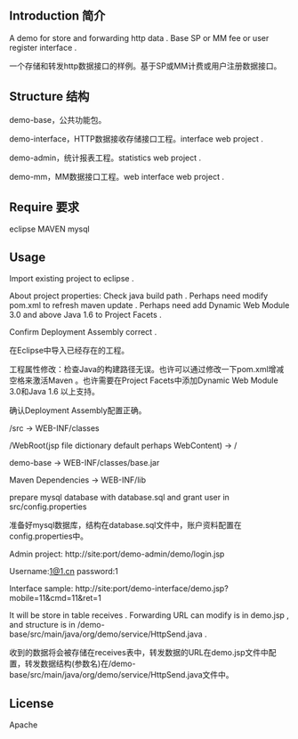 ## Introduction 简介
A demo for store and forwarding http data . Base SP or MM fee or user register interface .

一个存储和转发http数据接口的样例。基于SP或MM计费或用户注册数据接口。

## Structure 结构
demo-base，公共功能包。

demo-interface，HTTP数据接收存储接口工程。interface web project .

demo-admin，统计报表工程。statistics web project .

demo-mm，MM数据接口工程。web interface web project .

## Require 要求
eclipse
MAVEN
mysql

## Usage
Import existing project to eclipse .

About project properties: Check java build path . Perhaps need modify pom.xml to refresh maven update . Perhaps need add Dynamic Web Module 3.0 and above Java 1.6 to Project Facets . 

Confirm Deployment Assembly correct . 

在Eclipse中导入已经存在的工程。

工程属性修改：检查Java的构建路径无误。也许可以通过修改一下pom.xml增减空格来激活Maven 。也许需要在Project Facets中添加Dynamic Web Module 3.0和Java 1.6 以上支持。

确认Deployment Assembly配置正确。

/src -> WEB-INF/classes

/WebRoot(jsp file dictionary default perhaps WebContent) -> /

demo-base -> WEB-INF/classes/base.jar

Maven Dependencies -> WEB-INF/lib

prepare mysql database with database.sql and grant user in src/config.properties 

准备好mysql数据库，结构在database.sql文件中，账户资料配置在config.properties中。

Admin project:
http://site:port/demo-admin/demo/login.jsp

Username:1@1.cn
password:1

Interface sample:
http://site:port/demo-interface/demo.jsp?mobile=11&cmd=11&ret=1

It will be store in table receives . Forwarding URL can modify is in demo.jsp , and structure is in /demo-base/src/main/java/org/demo/service/HttpSend.java .

收到的数据将会被存储在receives表中，转发数据的URL在demo.jsp文件中配置，转发数据结构(参数名)在/demo-base/src/main/java/org/demo/service/HttpSend.java文件中。

## License
Apache